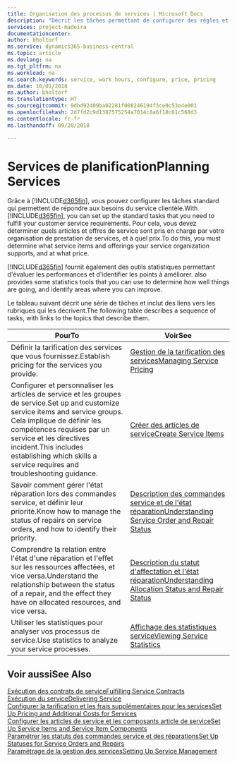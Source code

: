 ```yaml
---
title: Organisation des processus de services | Microsoft Docs
description: "Décrit les tâches permettant de configurer des règles et des valeurs pour définir vos stratégies de services et vos processus de vente."
services: project-madeira
documentationcenter: 
author: bholtorf
ms.service: dynamics365-business-central
ms.topic: article
ms.devlang: na
ms.tgt_pltfrm: na
ms.workload: na
ms.search.keywords: service, work hours, configure, price, pricing
ms.date: 10/01/2018
ms.author: bholtorf
ms.translationtype: HT
ms.sourcegitcommit: 9dbd92409ba02281f008246194f3ce0c53e4e001
ms.openlocfilehash: 2d7fd2c9d1387575254a7014c8a6f18c61c568d3
ms.contentlocale: fr-fr
ms.lasthandoff: 09/28/2018

---
```

# <a name="planning-services"></a><span data-ttu-id="9f5d6-103">Services de planification</span><span class="sxs-lookup"><span data-stu-id="9f5d6-103">Planning Services</span></span>
<span data-ttu-id="9f5d6-104">Grâce à [!INCLUDE[d365fin](includes/d365fin_md.md)], vous pouvez configurer les tâches standard qui permettent de répondre aux besoins du service clientèle.</span><span class="sxs-lookup"><span data-stu-id="9f5d6-104">With [!INCLUDE[d365fin](includes/d365fin_md.md)], you can set up the standard tasks that you need to fulfill your customer service requirements.</span></span> <span data-ttu-id="9f5d6-105">Pour cela, vous devez déterminer quels articles et offres de service sont pris en charge par votre organisation de prestation de services, et à quel prix.</span><span class="sxs-lookup"><span data-stu-id="9f5d6-105">To do this, you must determine what service items and offerings your service organization supports, and at what price.</span></span>   

[!INCLUDE[d365fin](includes/d365fin_md.md)] <span data-ttu-id="9f5d6-106">fournit également des outils statistiques permettant d'évaluer les performances et d'identifier les points à améliorer.</span><span class="sxs-lookup"><span data-stu-id="9f5d6-106"> also provides some statistics tools that you can use to determine how well things are going, and identify areas where you can improve.</span></span>
  
<span data-ttu-id="9f5d6-107">Le tableau suivant décrit une série de tâches et inclut des liens vers les rubriques qui les décrivent.</span><span class="sxs-lookup"><span data-stu-id="9f5d6-107">The following table describes a sequence of tasks, with links to the topics that describe them.</span></span>   
  
|<span data-ttu-id="9f5d6-108">**Pour**</span><span class="sxs-lookup"><span data-stu-id="9f5d6-108">**To**</span></span>|<span data-ttu-id="9f5d6-109">**Voir**</span><span class="sxs-lookup"><span data-stu-id="9f5d6-109">**See**</span></span>|  
|------------|-------------|  
|<span data-ttu-id="9f5d6-110">Définir la tarification des services que vous fournissez.</span><span class="sxs-lookup"><span data-stu-id="9f5d6-110">Establish pricing for the services you provide.</span></span>|[<span data-ttu-id="9f5d6-111">Gestion de la tarification des services</span><span class="sxs-lookup"><span data-stu-id="9f5d6-111">Managing Service Pricing</span></span>](service-service-price-management.md)|
|<span data-ttu-id="9f5d6-112">Configurer et personnaliser les articles de service et les groupes de service.</span><span class="sxs-lookup"><span data-stu-id="9f5d6-112">Set up and customize service items and service groups.</span></span> <span data-ttu-id="9f5d6-113">Cela implique de définir les compétences requises par un service et les directives incident.</span><span class="sxs-lookup"><span data-stu-id="9f5d6-113">This includes establishing which skills a service requires and troubleshooting guidance.</span></span>| [<span data-ttu-id="9f5d6-114">Créer des articles de service</span><span class="sxs-lookup"><span data-stu-id="9f5d6-114">Create Service Items</span></span>](service-how-to-create-service-items.md)|  
|<span data-ttu-id="9f5d6-115">Savoir comment gérer l'état réparation lors des commandes service, et définir leur priorité.</span><span class="sxs-lookup"><span data-stu-id="9f5d6-115">Know how to manage the status of repairs on service orders, and how to identify their priority.</span></span>|[<span data-ttu-id="9f5d6-116">Description des commandes service et de l'état réparation</span><span class="sxs-lookup"><span data-stu-id="9f5d6-116">Understanding Service Order and Repair Status</span></span>](service-service-order-status-and-repair-status.md)|  
|<span data-ttu-id="9f5d6-117">Comprendre la relation entre l'état d'une réparation et l'effet sur les ressources affectées, et vice versa.</span><span class="sxs-lookup"><span data-stu-id="9f5d6-117">Understand the relationship between the status of a repair, and the effect they have on allocated resources, and vice versa.</span></span>|[<span data-ttu-id="9f5d6-118">Description du statut d'affectation et l'état réparation</span><span class="sxs-lookup"><span data-stu-id="9f5d6-118">Understanding Allocation Status and Repair Status</span></span>](service-allocation-status-and-repair-status.md)|  
|<span data-ttu-id="9f5d6-119">Utiliser les statistiques pour analyser vos processus de service.</span><span class="sxs-lookup"><span data-stu-id="9f5d6-119">Use statistics to analyze your service processes.</span></span> | [<span data-ttu-id="9f5d6-120">Affichage des statistiques service</span><span class="sxs-lookup"><span data-stu-id="9f5d6-120">Viewing Service Statistics</span></span>](service-service-statistics.md) |

## <a name="see-also"></a><span data-ttu-id="9f5d6-121">Voir aussi</span><span class="sxs-lookup"><span data-stu-id="9f5d6-121">See Also</span></span>
[<span data-ttu-id="9f5d6-122">Exécution des contrats de service</span><span class="sxs-lookup"><span data-stu-id="9f5d6-122">Fulfilling Service Contracts</span></span>](service-fulfill-service-contracts.md)  
[<span data-ttu-id="9f5d6-123">Exécution du service</span><span class="sxs-lookup"><span data-stu-id="9f5d6-123">Delivering Service</span></span>](service-deliver-service.md)  
[<span data-ttu-id="9f5d6-124">Configurer la tarification et les frais supplémentaires pour les services</span><span class="sxs-lookup"><span data-stu-id="9f5d6-124">Set Up Pricing and Additional Costs for Services</span></span>](service-how-setup-service-costs-pricing.md)  
[<span data-ttu-id="9f5d6-125">Configurer les articles de service et les composants article de service</span><span class="sxs-lookup"><span data-stu-id="9f5d6-125">Set Up Service Items and Service Item Components</span></span>](service-how-setup-service-items.md)  
[<span data-ttu-id="9f5d6-126">Paramétrer les statuts des commandes service et des réparations</span><span class="sxs-lookup"><span data-stu-id="9f5d6-126">Set Up Statuses for Service Orders and Repairs</span></span>](service-order-repair-status.md)  
[<span data-ttu-id="9f5d6-127">Paramétrage de la gestion des services</span><span class="sxs-lookup"><span data-stu-id="9f5d6-127">Setting Up Service Management</span></span>](service-setup-service.md)  

